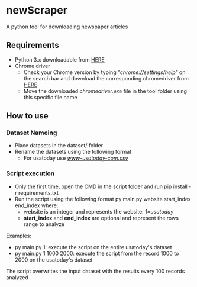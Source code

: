 # newScraper
A python tool for downloading newspaper articles

## Requirements
- Python 3.x downloadable from [HERE](https://www.python.org/downloads/)
- Chrome driver
    - Check your Chrome version by typing *"chrome://settings/help"* on the search bar and download the corresponding chromedriver from [HERE](https://chromedriver.chromium.org/downloads)
    - Move the downloaded *chromedriver.exe* file in the tool folder using this specific file name

## How to use

### Dataset Nameing
- Place datasets in the dataset/ folder
- Rename the datasets using the following format
    - For usatoday use *www-usatoday-com.csv*

### Script execution
- Only the first time, open the CMD in the script folder and run pip install -r requirements.txt
- Run the script using the following format py main.py website start_index end_index where:
    - website is an integer and represents the website: *1=usatoday*
    - **start_index** and **end_index** are optional and represent the rows range to analyze

Examples:
- py main.py 1: execute the script on the entire usatoday's dataset
- py main.py 1 1000 2000: execute the script from the record 1000 to 2000 on the usatoday's dataset

The script overwrites the input dataset with the results every 100 records analyzed